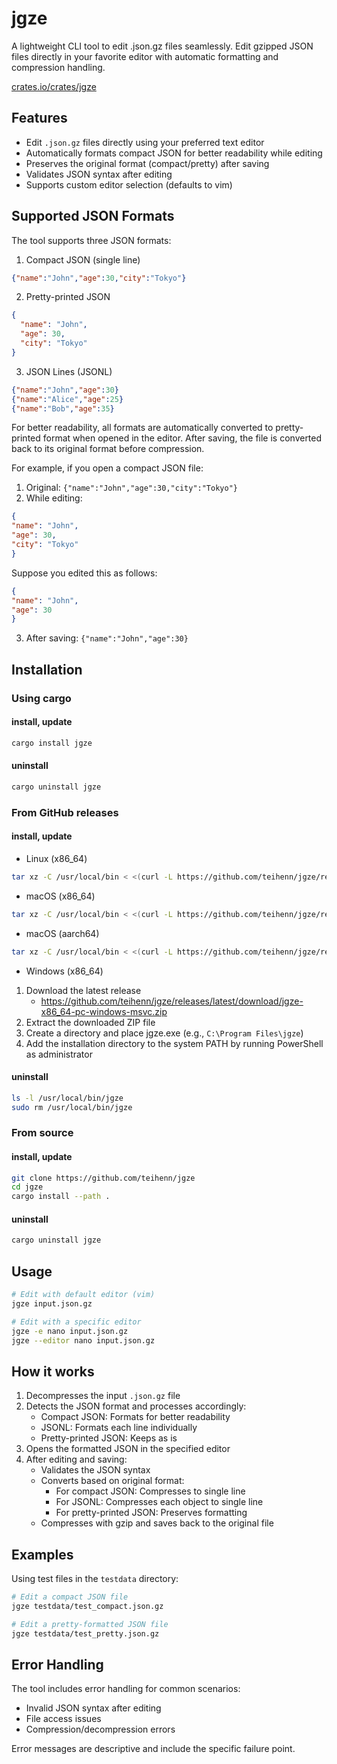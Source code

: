 # jgze

A lightweight CLI tool to edit .json.gz files seamlessly.
Edit gzipped JSON files directly in your favorite editor
with automatic formatting and compression handling.

[crates.io/crates/jgze](https://crates.io/crates/jgze)

## Features

- Edit `.json.gz` files directly using your preferred text editor
- Automatically formats compact JSON for better readability while editing
- Preserves the original format (compact/pretty) after saving
- Validates JSON syntax after editing
- Supports custom editor selection (defaults to vim)

## Supported JSON Formats

The tool supports three JSON formats:

1. Compact JSON (single line)

```json
{"name":"John","age":30,"city":"Tokyo"}
```

2. Pretty-printed JSON

```json
{
  "name": "John",
  "age": 30,
  "city": "Tokyo"
}
```

3. JSON Lines (JSONL)

```json
{"name":"John","age":30}
{"name":"Alice","age":25}
{"name":"Bob","age":35}
```

For better readability, all formats are automatically converted to
pretty-printed format when opened in the editor.
After saving, the file is converted back to its original format before compression.

For example, if you open a compact JSON file:

1. Original: `{"name":"John","age":30,"city":"Tokyo"}`
2. While editing:

```json
{
"name": "John",
"age": 30,
"city": "Tokyo"
}
```

Suppose you edited this as follows:

```json
{
"name": "John",
"age": 30
}
```

3. After saving: `{"name":"John","age":30}`

## Installation

### Using cargo

#### install, update

```bash
cargo install jgze
```

#### uninstall

```bash
cargo uninstall jgze
```

### From GitHub releases

#### install, update

- Linux (x86_64)

```bash
tar xz -C /usr/local/bin < <(curl -L https://github.com/teihenn/jgze/releases/latest/download/jgze-x86_64-unknown-linux-gnu.tar.gz)
```

- macOS (x86_64)

```bash
tar xz -C /usr/local/bin < <(curl -L https://github.com/teihenn/jgze/releases/latest/download/jgze-x86_64-apple-darwin.tar.gz)
```

- macOS (aarch64)

```bash
tar xz -C /usr/local/bin < <(curl -L https://github.com/teihenn/jgze/releases/latest/download/jgze-aarch64-apple-darwin.tar.gz)
```

- Windows (x86_64)

1. Download the latest release
    - https://github.com/teihenn/jgze/releases/latest/download/jgze-x86_64-pc-windows-msvc.zip
2. Extract the downloaded ZIP file
3. Create a directory and place jgze.exe (e.g., `C:\Program Files\jgze`)
4. Add the installation directory to the system PATH by running PowerShell as administrator

#### uninstall

```bash
ls -l /usr/local/bin/jgze
sudo rm /usr/local/bin/jgze
```

### From source

#### install, update

```bash
git clone https://github.com/teihenn/jgze
cd jgze
cargo install --path .
```

#### uninstall

```bash
cargo uninstall jgze
```

## Usage

```bash
# Edit with default editor (vim)
jgze input.json.gz

# Edit with a specific editor
jgze -e nano input.json.gz
jgze --editor nano input.json.gz
```

## How it works

1. Decompresses the input `.json.gz` file
2. Detects the JSON format and processes accordingly:
   - Compact JSON: Formats for better readability
   - JSONL: Formats each line individually
   - Pretty-printed JSON: Keeps as is
3. Opens the formatted JSON in the specified editor
4. After editing and saving:
   - Validates the JSON syntax
   - Converts based on original format:
     - For compact JSON: Compresses to single line
     - For JSONL: Compresses each object to single line
     - For pretty-printed JSON: Preserves formatting
   - Compresses with gzip and saves back to the original file

## Examples

Using test files in the `testdata` directory:

```bash
# Edit a compact JSON file
jgze testdata/test_compact.json.gz

# Edit a pretty-formatted JSON file
jgze testdata/test_pretty.json.gz
```

## Error Handling

The tool includes error handling for common scenarios:

- Invalid JSON syntax after editing
- File access issues
- Compression/decompression errors

Error messages are descriptive and include the specific failure point.
